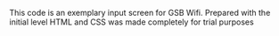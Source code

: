 This code is an exemplary input screen for GSB Wifi. Prepared with the initial level HTML and CSS was made completely for trial purposes
